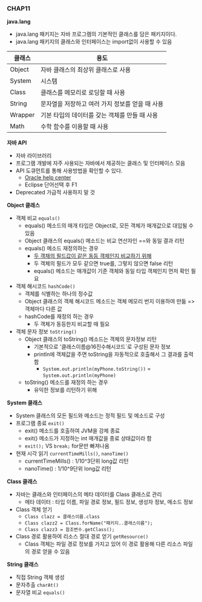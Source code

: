 ### CHAP11
**java.lang**
- java.lang 패키지는 자바 프로그램의 기본적인 클래스를 담은 패키지이다.
- java.lang 패키지의 클래스와 인터페이스는 import없이 사용할 수 있음

|클래스|용도|
|------|---|
|Object|자바 클래스의 최상위 클래스로 사용|
|System|시스템|
|Class|클래스를 메모리로 로딩할 때 사용|
|String|문자열을 저장하고 여러 가지 정보를 얻을 때 사용|
|Wrapper|기본 타입의 데이터를 갖는 객체를 만들 때 사용|
|Math|수학 함수를 이용할 때 사용|

**자바 API**
- 자바 라이브러리 
- 프로그램 개발에 자주 사용되는 자바에서 제공하는 클래스 및 인터페이스 모음
- API 도큐먼트를 통해 사용방법을 확인할 수 있다.
    - [Oracle help center](https://docs.oracle.com/en/java/javase/)
    - Eclipse 단어선택 후 F1
- Deprecated 가급적 사용하지 말 것

**Object 클래스**
- 객체 비교 `equals()`
    - equals() 메소드의 매개 타입은 Object로, 모든 객체가 매개값으로 대입될 수 있음
    - Object 클래스의 equals() 메소드는 비교 연산자인 ==와 동일 결과 리턴
    - equals() 메소드 재정의하는 경우
        - <u>두 객채의 필드값이 같은 동등 객체인지 비교하기 위해</u>
        - 두 객체의 필드가 모두 같으면 true를, 그렇지 않으면 false 리턴
        - equals() 메소드는 매개값이 기준 객체와 동일 타입 객체인지 먼저 확인 필요
- 객체 해시코드 `hashCode()`
    - 객체를 식별하는 하나의 정수값
    - Object 클래스의 객체 해시코드 메소드는 객체 메모리 번지 이용하여 만듦 => 객체마다 다른 값 
    - hashCode를 재정의 하는 경우
        - 두 객체가 동등한지 비교할 때 필요
- 객체 문자 정보 `toString()`
    - Object 클래스의 toString() 메소드는 객체의 문자정보 리턴 
        - 기본적으로 '클래스이름@16진수해시코드`로 구성된 문자 정보
        - println에 객체값을 주면 toString을 자동적으로 호출해서 그 결과를 출력함
            - `System.out.println(myPhone.toString())` = `System.out.println(myPhone)`
    - toString() 메소드를 재정의 하는 경우
        - 유익한 정보를 리턴하기 위해

**System 클래스**
- System 클래스의 모든 필드와 메소드는 정적 필드 및 메소드로 구성
- 프로그램 종료 `exit()`
    - exit() 메소드를 호출하여 JVM을 강제 종료
    - exit() 메소드가 지정하는 int 매개값을 종료 상태값이라 함
    - `exit();` VS `break;` for문만 빠져나옴
- 현재 시각 읽기 `currentTimeMills()`, `nanoTime()`
    - currentTimeMills() : 1/10^3단위 long값 리턴
    - nanoTime() : 1/10^9단위 long값 리턴

**Class 클래스**
- 자바는 클래스와 인터페이스의 메타 데이터를 Class 클래스로 관리
    - 메타 데이터 : 타입 이름, 파일 경로 정보, 필드 정보, 생성자 정보, 메소드 정보
- Class 객체 얻기
    - `Class clazz = 클래스이름.class`
    - `Class clazz2 = Class.forName("패키지..클래스이름");`
    - `Class clazz3 = 참조변수.getClass();`
- Class 경로 활용하여 리소스 절대 경로 얻기 `getResource()`
    - Class 객체는 파일 경로 정보를 가지고 있어 이 경로 활용해 다른 리소스 파일의 경로 얻을 수 있음

**String 클래스**
- 직접 String 객체 생성
- 문자추출 `charAt()`
- 문자열 비교 `equals()`